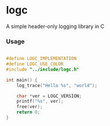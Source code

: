 # logc

A simple header-only logging library in C

### Usage

```c

#define LOGC_IMPLEMENTATION
#define LOGC_USE_COLOR
#include "../include/logc.h"

int main() {
    log_trace("Hello %s", "world");

    char *ver = LOGC_VERSION;
    printf("%s", ver);
    free(ver);
    return 0;
}
```
